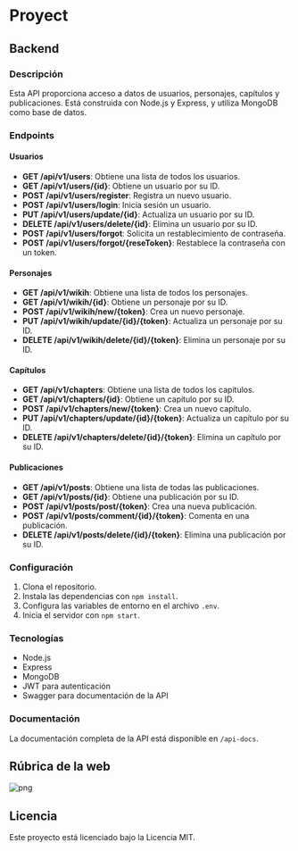 # Proyect

## Backend


### Descripción

Esta API proporciona acceso a datos de usuarios, personajes, capítulos y publicaciones. Está construida con Node.js y Express, y utiliza MongoDB como base de datos.

### Endpoints

#### Usuarios

- **GET /api/v1/users**: Obtiene una lista de todos los usuarios.
- **GET /api/v1/users/{id}**: Obtiene un usuario por su ID.
- **POST /api/v1/users/register**: Registra un nuevo usuario.
- **POST /api/v1/users/login**: Inicia sesión un usuario.
- **PUT /api/v1/users/update/{id}**: Actualiza un usuario por su ID.
- **DELETE /api/v1/users/delete/{id}**: Elimina un usuario por su ID.
- **POST /api/v1/users/forgot**: Solicita un restablecimiento de contraseña.
- **POST /api/v1/users/forgot/{reseToken}**: Restablece la contraseña con un token.

#### Personajes

- **GET /api/v1/wikih**: Obtiene una lista de todos los personajes.
- **GET /api/v1/wikih/{id}**: Obtiene un personaje por su ID.
- **POST /api/v1/wikih/new/{token}**: Crea un nuevo personaje.
- **PUT /api/v1/wikih/update/{id}/{token}**: Actualiza un personaje por su ID.
- **DELETE /api/v1/wikih/delete/{id}/{token}**: Elimina un personaje por su ID.

#### Capítulos

- **GET /api/v1/chapters**: Obtiene una lista de todos los capítulos.
- **GET /api/v1/chapters/{id}**: Obtiene un capítulo por su ID.
- **POST /api/v1/chapters/new/{token}**: Crea un nuevo capítulo.
- **PUT /api/v1/chapters/update/{id}/{token}**: Actualiza un capítulo por su ID.
- **DELETE /api/v1/chapters/delete/{id}/{token}**: Elimina un capítulo por su ID.

#### Publicaciones

- **GET /api/v1/posts**: Obtiene una lista de todas las publicaciones.
- **GET /api/v1/posts/{id}**: Obtiene una publicación por su ID.
- **POST /api/v1/posts/post/{token}**: Crea una nueva publicación.
- **POST /api/v1/posts/comment/{id}/{token}**: Comenta en una publicación.
- **DELETE /api/v1/posts/delete/{id}/{token}**: Elimina una publicación por su ID.

### Configuración

1. Clona el repositorio.
2. Instala las dependencias con `npm install`.
3. Configura las variables de entorno en el archivo `.env`.
4. Inicia el servidor con `npm start`.

### Tecnologías

- Node.js
- Express
- MongoDB
- JWT para autenticación
- Swagger para documentación de la API

### Documentación

La documentación completa de la API está disponible en `/api-docs`.

## Rúbrica de la web

![png](/proyect/Backend/images/Rúbrica_de_mi_web.png)

## Licencia

Este proyecto está licenciado bajo la Licencia MIT.